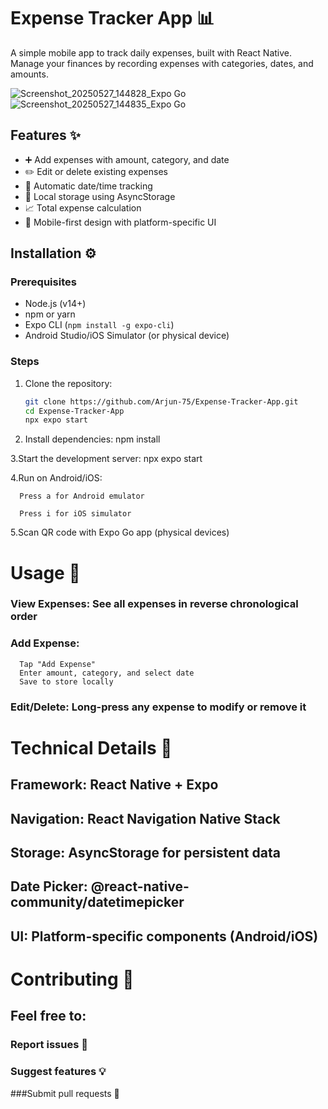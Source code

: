 # Expense Tracker App 📊

A simple mobile app to track daily expenses, built with React Native. Manage your finances by recording expenses with categories, dates, and amounts.

![Screenshot_20250527_144828_Expo Go](https://github.com/user-attachments/assets/378a0ad7-af5b-4b36-9592-a6fb01e376cb)
![Screenshot_20250527_144835_Expo Go](https://github.com/user-attachments/assets/1e420aa1-e2de-43aa-bd1f-34b823a490ee)


## Features ✨
- ➕ Add expenses with amount, category, and date
- ✏️ Edit or delete existing expenses
- 📅 Automatic date/time tracking
- 💾 Local storage using AsyncStorage
- 📈 Total expense calculation
- 📱 Mobile-first design with platform-specific UI

## Installation ⚙️

### Prerequisites
- Node.js (v14+)
- npm or yarn
- Expo CLI (`npm install -g expo-cli`)
- Android Studio/iOS Simulator (or physical device)

### Steps
1. Clone the repository:
   ```bash
   git clone https://github.com/Arjun-75/Expense-Tracker-App.git
   cd Expense-Tracker-App
   npx expo start

2. Install dependencies:
   npm install


3.Start the development server:
   npx expo start


4.Run on Android/iOS:

      Press a for Android emulator

      Press i for iOS simulator

5.Scan QR code with Expo Go app (physical devices)

# Usage 📱
 ### View Expenses: See all expenses in reverse chronological order

 ### Add Expense:
      Tap "Add Expense"
      Enter amount, category, and select date
      Save to store locally

### Edit/Delete: Long-press any expense to modify or remove it

# Technical Details 🔧
## Framework: React Native + Expo

## Navigation: React Navigation Native Stack

## Storage: AsyncStorage for persistent data

## Date Picker: @react-native-community/datetimepicker

## UI: Platform-specific components (Android/iOS)

# Contributing 🤝
## Feel free to:

### Report issues 🐛

### Suggest features 💡

###Submit pull requests 🌟
